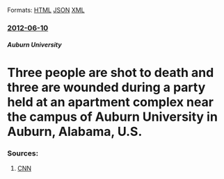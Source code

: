 
Formats: [HTML](/news/2012/06/10/three-people-are-shot-to-death-and-three-are-wounded-during-a-party-held-at-an-apartment-complex-near-the-campus-of-auburn-university-in-aub.html)  [JSON](/news/2012/06/10/three-people-are-shot-to-death-and-three-are-wounded-during-a-party-held-at-an-apartment-complex-near-the-campus-of-auburn-university-in-aub.json)  [XML](/news/2012/06/10/three-people-are-shot-to-death-and-three-are-wounded-during-a-party-held-at-an-apartment-complex-near-the-campus-of-auburn-university-in-aub.xml)  

### [2012-06-10](/news/2012/06/10/index.md)

##### Auburn University
# Three people are shot to death and three are wounded during a party held at an apartment complex near the campus of Auburn University in Auburn, Alabama, U.S. 




### Sources:

1. [CNN](http://www.cnn.com/2012/06/10/us/alabama-university-shooting/index.html?hpt=hp_t1)
